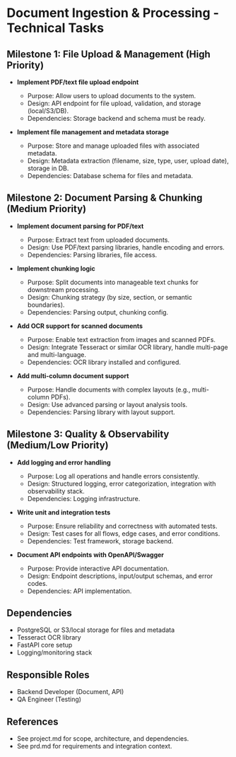 # Document Ingestion & Processing - Technical Tasks

## Milestone 1: File Upload & Management (High Priority)

- **Implement PDF/text file upload endpoint**
  - Purpose: Allow users to upload documents to the system.
  - Design: API endpoint for file upload, validation, and storage (local/S3/DB).
  - Dependencies: Storage backend and schema must be ready.

- **Implement file management and metadata storage**
  - Purpose: Store and manage uploaded files with associated metadata.
  - Design: Metadata extraction (filename, size, type, user, upload date), storage in DB.
  - Dependencies: Database schema for files and metadata.

## Milestone 2: Document Parsing & Chunking (Medium Priority)

- **Implement document parsing for PDF/text**
  - Purpose: Extract text from uploaded documents.
  - Design: Use PDF/text parsing libraries, handle encoding and errors.
  - Dependencies: Parsing libraries, file access.

- **Implement chunking logic**
  - Purpose: Split documents into manageable text chunks for downstream processing.
  - Design: Chunking strategy (by size, section, or semantic boundaries).
  - Dependencies: Parsing output, chunking config.

- **Add OCR support for scanned documents**
  - Purpose: Enable text extraction from images and scanned PDFs.
  - Design: Integrate Tesseract or similar OCR library, handle multi-page and multi-language.
  - Dependencies: OCR library installed and configured.

- **Add multi-column document support**
  - Purpose: Handle documents with complex layouts (e.g., multi-column PDFs).
  - Design: Use advanced parsing or layout analysis tools.
  - Dependencies: Parsing library with layout support.

## Milestone 3: Quality & Observability (Medium/Low Priority)

- **Add logging and error handling**
  - Purpose: Log all operations and handle errors consistently.
  - Design: Structured logging, error categorization, integration with observability stack.
  - Dependencies: Logging infrastructure.

- **Write unit and integration tests**
  - Purpose: Ensure reliability and correctness with automated tests.
  - Design: Test cases for all flows, edge cases, and error conditions.
  - Dependencies: Test framework, storage backend.

- **Document API endpoints with OpenAPI/Swagger**
  - Purpose: Provide interactive API documentation.
  - Design: Endpoint descriptions, input/output schemas, and error codes.
  - Dependencies: API implementation.

## Dependencies
- PostgreSQL or S3/local storage for files and metadata
- Tesseract OCR library
- FastAPI core setup
- Logging/monitoring stack

## Responsible Roles
- Backend Developer (Document, API)
- QA Engineer (Testing)

## References
- See project.md for scope, architecture, and dependencies.
- See prd.md for requirements and integration context. 
